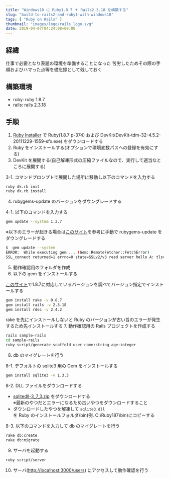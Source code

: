 ```yaml
---
title: "Windows10 に Ruby1.8.7 ＋ Rails2.3.18 を構築する"
slug: "build-to-rails2-and-ruby1-with-windows10"
tags: [ "Ruby on Rails" ]
thumbnail: "images/logo/rails_logo.svg"
date: 2019-04-07T04:24:08+09:00
---
```


## 経緯

仕事で必要となり表題の環境を準備することになった
苦労したためその際の手順およびハマった点等を備忘録として残しておく

## 構築環境

* ruby: ruby 1.8.7
* rails: rails 2.3.18

## 手順

1. [Ruby Installer](https://rubyinstaller.org/downloads/archives/) で Ruby(1.8.7 p-374) および DevKit(DevKit-tdm-32-4.5.2-20111229-1559-sfx.exe) をダウンロードする
2. Ruby をインストールする(オプションで環境変数パスへの登録を有効にする)
3. DevKit を展開する(自己解凍形式の圧縮ファイルなので、実行して適当なところに展開する)

  3-1. コマンドプロンプトで展開した場所に移動し以下のコマンドを入力する

```bash
ruby dk.rb init
ruby dk.rb install
```

4. rubygems-update のバージョンをダウングレードする

  4-1. 以下のコマンドを入力する

```bash
gem update --system 1.3.7
```

※以下のエラーが起きる場合は[このサイト](https://bundler.io/v1.16/guides/rubygems_tls_ssl_troubleshooting_guide.html#updating-rubygems)を参考に手動で rubygems-update をダウングレードする

```bash
$  gem update --system
ERROR:  While executing gem ... (Gem::RemoteFetcher::FetchError)
SSL_connect returned=1 errno=0 state=SSLv2/v3 read server hello A: tlsv1 alert protocol version (https://rubygems.org/latest_specs.4.8.gz)
```

5. 動作確認用のフォルダを作成
6. 以下の gem をインストールする

[このサイト](https://rubygems.org/gems)で1.8.7に対応しているバージョンを調べてバージョン指定でインストールする

```bash
gem install rake -v 0.8.7
gem install rails -v 2.3.18
gem install rdoc -v 2.4.2
```

rake を先にインストールしないと Ruby のバージョンが古い旨のエラーが発生するため先インストールする
7. 動作確認用の Rails プロジェクトを作成する

```bash
rails sample-rails
cd sample-rails
ruby script/generate scaffold user name:string age:integer
```

8. db のマイグレートを行う

  8-1. デフォルトの sqlite3 用の Gem をインストールする

```bash
gem install sqlite3 -v 1.3.3
```

  8-2. DLL ファイルをダウンロードする

  * [sqlitedll-3_7_3.zip](http://www.sqlite.org/sqlitedll-3_7_3.zip) をダウンロードする  
    ※最新のやつだとエラーになるため古いやつをダウンロードすること
  * ダウンロードしたやつを解凍して `sqlite3.dll`  
    を Ruby のインストールフォルダ/bin(例. C:\Ruby187\bin)にコピーする

  8-3. 以下のコマンドを入力して db のマイグレートを行う

```bash
rake db:create
rake db:migrate
```

9. サーバを起動する

```bash
ruby script/server
```

10. サーバ(<http://localhost:3000/users)> にアクセスして動作確認を行う
